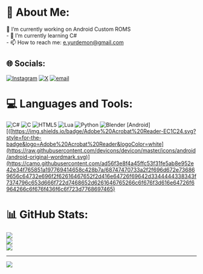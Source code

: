 # 💫 About Me:
🔭 I’m currently working on Android Custom ROMS <br>- 🌱 I’m currently learning C#<br>- 📫 How to reach me: e.yurdemon@gmail.com


## 🌐 Socials:
[![Instagram](https://img.shields.io/badge/Instagram-%23E4405F.svg?logo=Instagram&logoColor=white)](https://instagram.com/akifemre.258) [![X](https://img.shields.io/badge/X-black.svg?logo=X&logoColor=white)](https://x.com/eyurdemon) [![email](https://img.shields.io/badge/Email-D14836?logo=gmail&logoColor=white)](mailto:e.yurdemon@gmail.com) 

# 💻 Languages and Tools:
![C#](https://img.shields.io/badge/c%23-%23239120.svg?style=for-the-badge&logo=csharp&logoColor=white) ![C](https://img.shields.io/badge/c-%2300599C.svg?style=for-the-badge&logo=c&logoColor=white) ![HTML5](https://img.shields.io/badge/html5-%23E34F26.svg?style=for-the-badge&logo=html5&logoColor=white) ![Lua](https://img.shields.io/badge/lua-%232C2D72.svg?style=for-the-badge&logo=lua&logoColor=white) ![Python](https://img.shields.io/badge/python-3670A0?style=for-the-badge&logo=python&logoColor=ffdd54) ![Blender](https://img.shields.io/badge/blender-%23F5792A.svg?style=for-the-badge&logo=blender&logoColor=white) [Android][([https://img.shields.io/badge/Adobe%20Acrobat%20Reader-EC1C24.svg?style=for-the-badge&logo=Adobe%20Acrobat%20Reader&logoColor=white](https://raw.githubusercontent.com/devicons/devicon/master/icons/android/android-original-wordmark.svg)](https://camo.githubusercontent.com/ad56f3e8f4a45ffc53f31fe5ab8e952e42e34f765851a197769414658c428b7a/68747470733a2f2f696d672e736869656c64732e696f2f62616467652f2d416e64726f69642d3344444338343f7374796c653d666f722d7468652d6261646765266c6f676f3d616e64726f6964266c6f676f436f6c6f723d7768697465)
# 📊 GitHub Stats:
![](https://github-readme-stats.vercel.app/api?username=Yurdemon&theme=gotham&hide_border=false&include_all_commits=true&count_private=false)<br/>
![](https://nirzak-streak-stats.vercel.app/?user=Yurdemon&theme=gotham&hide_border=false)<br/>
![](https://github-readme-stats.vercel.app/api/top-langs/?username=Yurdemon&theme=gotham&hide_border=false&include_all_commits=true&count_private=false&layout=compact)

---
[![](https://visitcount.itsvg.in/api?id=Yurdemon&icon=0&color=0)](https://visitcount.itsvg.in)

<!-- Proudly created with GPRM ( https://gprm.itsvg.in ) -->
